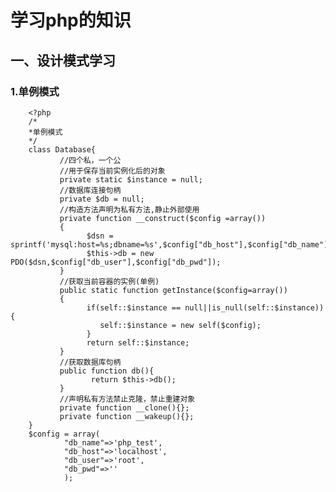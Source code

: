 # 学习php的知识

## 一、设计模式学习

### 1.单例模式
        
        <?php
        /*
        *单例模式
        */
        class Database{
               //四个私，一个公
               //用于保存当前实例化后的对象
               private static $instance = null;
               //数据库连接句柄
               private $db = null;
               //构造方法声明为私有方法,静止外部使用
               private function __construct($config =array())
               {
                     $dsn = sprintf('mysql:host=%s;dbname=%s',$config["db_host"],$config["db_name"]);
                     $this->db = new PDO($dsn,$config["db_user"],$config["db_pwd"]);
               }
               //获取当前容器的实例(单例)
               public static function getInstance($config=array()) 
               {
                     if(self::$instance == null||is_null(self::$instance)){
                        self::$instance = new self($config);
                     }
                     return self::$instance;
               }
               //获取数据库句柄
               public function db(){
                      return $this->db();
               }
               //声明私有方法禁止克隆，禁止重建对象
               private function __clone(){};
               private function __wakeup(){};
        }
        $config = array(
                "db_name"=>'php_test',
                "db_host"=>'localhost',
                "db_user"=>'root',
                "db_pwd"=>''
                );
        
        

